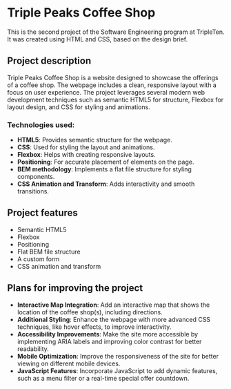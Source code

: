 # Triple Peaks Coffee Shop

This is the second project of the Software Engineering program at TripleTen. It was created using HTML and CSS, based on the design brief.

## Project description

Triple Peaks Coffee Shop is a website designed to showcase the offerings of a coffee shop. The webpage includes a clean, responsive layout with a focus on user experience. The project leverages several modern web development techniques such as semantic HTML5 for structure, Flexbox for layout design, and CSS for styling and animations.

### Technologies used:

- **HTML5**: Provides semantic structure for the webpage.
- **CSS**: Used for styling the layout and animations.
- **Flexbox**: Helps with creating responsive layouts.
- **Positioning**: For accurate placement of elements on the page.
- **BEM methodology**: Implements a flat file structure for styling components.
- **CSS Animation and Transform**: Adds interactivity and smooth transitions.

## Project features

- Semantic HTML5
- Flexbox
- Positioning
- Flat BEM file structure
- A custom form
- CSS animation and transform

## Plans for improving the project

- **Interactive Map Integration**: Add an interactive map that shows the location of the coffee shop(s), including directions.
- **Additional Styling**: Enhance the webpage with more advanced CSS techniques, like hover effects, to improve interactivity.
- **Accessibility Improvements**: Make the site more accessible by implementing ARIA labels and improving color contrast for better readability.
- **Mobile Optimization**: Improve the responsiveness of the site for better viewing on different mobile devices.
- **JavaScript Features**: Incorporate JavaScript to add dynamic features, such as a menu filter or a real-time special offer countdown.
